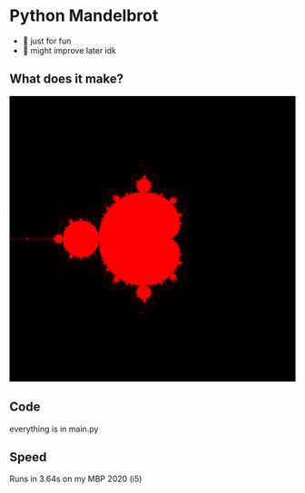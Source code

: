 # Python Mandelbrot

- 🚀 just for fun
- 🥳 might improve later idk

## What does it make?

<img src="https://github.com/mitchazj/mandelbrot/raw/master/mandelbrot.png" />

## Code

everything is in main.py

## Speed

Runs in 3.64s on my MBP 2020 (i5)

